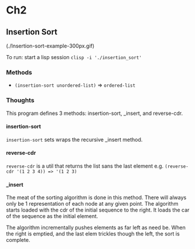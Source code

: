 # Ch2

## Insertion Sort
(./Insertion-sort-example-300px.gif)

To run: start a lisp session ```clisp -i './insertion_sort'```

### Methods

*  ```(insertion-sort unordered-list)``` => ```ordered-list```

### Thoughts

This program defines 3 methods:  insertion-sort, _insert, and reverse-cdr.

#### insertion-sort
```insertion-sort``` sets wraps the recursive _insert method.

#### reverse-cdr
```reverse-cdr``` is a util that returns the list sans the last element e.g. ```(reverse-cdr '(1 2 3 4)) => '(1 2 3)```

#### _insert

The meat of the sorting algorithm is done in this method.
There will always only be 1 representation of each node at any given point.
The algorithm starts loaded with the cdr of the initial sequence to the right.
It loads the car of the sequence as the initial element.

The algorithm incrementally pushes elements as far left as need be.
When the right is emptied, and the last elem trickles though the left, the sort is complete.



